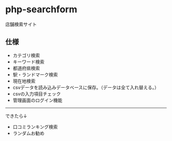 # php-searchform
店舗検索サイト

## 仕様
* カテゴリ検索
* キーワード検索
* 都道府県検索
* 駅・ランドマーク検索
* 現在地検索
* csvデータを読み込みデータベースに保存。（データは全て入れ替える。）
* csvの入力項目チェック
* 管理画面のログイン機能
* * * * * * * * * * * 

できたら↓
* 口コミランキング検索
* ランダムお勧め

